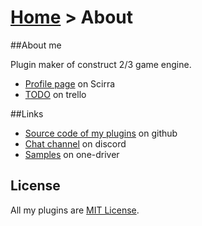 # [Home](index.html) > About

##About me

Plugin maker of construct 2/3 game engine.

- [Profile page](https://www.scirra.com/users/rexrainbow) on Scirra
- [TODO](https://trello.com/b/JVOc5RUi/rex-s-plugins-for-construct3) on trello

##Links

- [Source code of my plugins](https://github.com/rexrainbow/C3Plugins) on github
- [Chat channel](https://discord.gg/wu8XGZc) on discord
- [Samples](https://1drv.ms/f/s!Am5HlOzVf0kHln6HyNf-YNiP9444) on one-driver

## License

All my plugins are [MIT License](https://en.wikipedia.org/wiki/MIT_License).